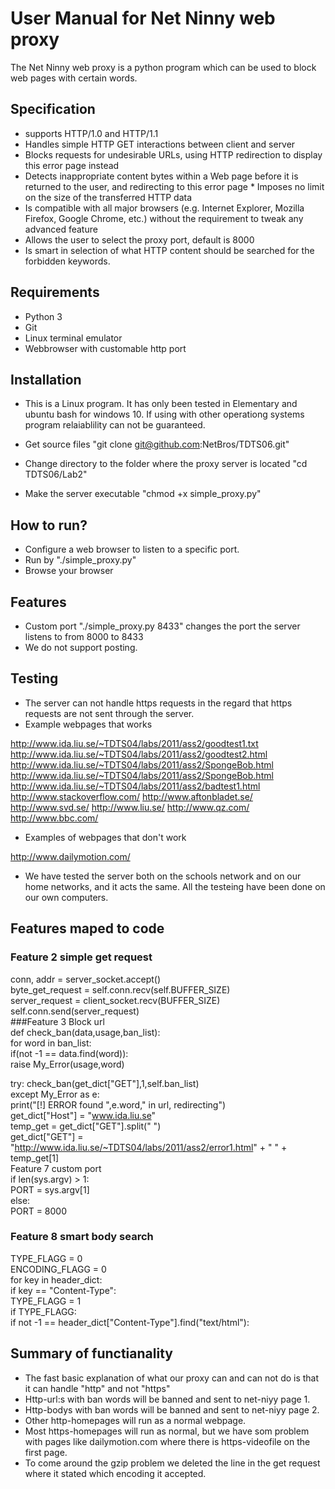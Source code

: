 # User Manual for Net Ninny web proxy

The Net Ninny web proxy is a python program which can be used to block web pages with certain words.

## Specification

* supports HTTP/1.0 and HTTP/1.1
* Handles simple HTTP GET interactions between client and server
* Blocks requests for undesirable URLs, using HTTP redirection to display this error page instead
* Detects inappropriate content bytes within a Web page before it is returned to the user, and redirecting to this error page * Imposes no limit on the size of the transferred HTTP data
* Is compatible with all major browsers (e.g. Internet Explorer, Mozilla Firefox, Google Chrome, etc.) without the requirement to tweak any advanced feature
* Allows the user to select the proxy port, default is 8000
* Is smart in selection of what HTTP content should be searched for the forbidden keywords.
## Requirements

* Python 3
* Git
* Linux terminal emulator
* Webbrowser with customable http port
## Installation

* This is a Linux program. It has only been tested in Elementary and ubuntu bash for windows 10. If using with other operationg systems   program relaiablility can not be guaranteed.

* Get source files "git clone git@github.com:NetBros/TDTS06.git"
* Change directory to the folder where the proxy server is located "cd TDTS06/Lab2"
* Make the server executable "chmod +x simple_proxy.py"
## How to run?

* Configure a web browser to listen to a specific port.
* Run by "./simple_proxy.py"
* Browse your browser
## Features

* Custom port "./simple_proxy.py 8433" changes the port the server listens to from 8000 to 8433
* We do not support posting.

## Testing

* The server can not handle https requests in the regard that https requests are not sent through the server.
* Example webpages that works

http://www.ida.liu.se/~TDTS04/labs/2011/ass2/goodtest1.txt http://www.ida.liu.se/~TDTS04/labs/2011/ass2/goodtest2.html http://www.ida.liu.se/~TDTS04/labs/2011/ass2/SpongeBob.html http://www.ida.liu.se/~TDTS04/labs/2011/ass2/SpongeBob.html http://www.ida.liu.se/~TDTS04/labs/2011/ass2/badtest1.html http://www.stackoverflow.com/ http://www.aftonbladet.se/ http://www.svd.se/ http://www.liu.se/ http://www.qz.com/ http://www.bbc.com/
* Examples of webpages that don't work

http://www.dailymotion.com/
* We have tested the server both on the schools network and on our home networks, and it acts the same. All the testeing have been done on our own computers.
## Features maped to code

### Feature 2 simple get request  
conn, addr = server_socket.accept()  
byte_get_request = self.conn.recv(self.BUFFER_SIZE)  
server_request = client_socket.recv(BUFFER_SIZE)  
self.conn.send(server_request)  
###Feature 3 Block url  
def check_ban(data,usage,ban_list):  
for word in ban_list:  
if(not -1 == data.find(word)):  
raise My_Error(usage,word)  


try:
check_ban(get_dict["GET"],1,self.ban_list)  
except My_Error as e:  
print("[!] ERROR found ",e.word," in url, redirecting")  
get_dict["Host"] = "www.ida.liu.se"  
temp_get = get_dict["GET"].split(" ")  
get_dict["GET"] = "http://www.ida.liu.se/~TDTS04/labs/2011/ass2/error1.html" + " " + temp_get[1]  
Feature 7 custom port  
if len(sys.argv) > 1:  
PORT = sys.argv[1]  
else:  
PORT = 8000  
### Feature 8 smart body search  
TYPE_FLAGG = 0  
ENCODING_FLAGG = 0  
for key in header_dict:  
if key == "Content-Type":  
TYPE_FLAGG = 1  
if TYPE_FLAGG:  
if not -1 == header_dict["Content-Type"].find("text/html"):  
## Summary of functianality
* The fast basic explanation of what our proxy can and can not do is that it can handle "http" and not "https"
* Http-url:s with ban words will be banned and sent to net-niyy page 1.
* Http-bodys with ban words will be banned and sent to net-niyy page 2.
* Other http-homepages will run as a normal webpage.
* Most https-homepages will run as normal, but we have som problem with pages like dailymotion.com where there is https-videofile on the first page.
* To come around the gzip problem we deleted the line in the get request where it stated which encoding it accepted.

